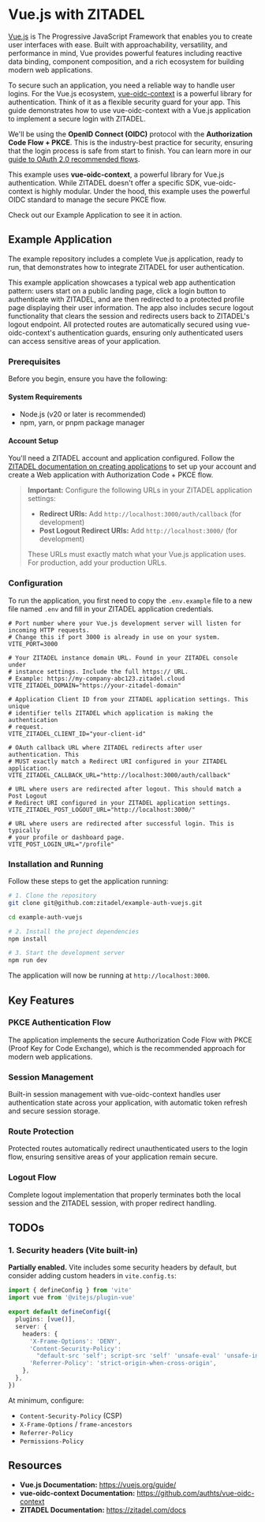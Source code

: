 # Vue.js with ZITADEL

[Vue.js](https://vuejs.org/) is The Progressive JavaScript Framework that enables you to create user interfaces with ease. Built with approachability, versatility, and performance in mind, Vue provides powerful features including reactive data binding, component composition, and a rich ecosystem for building modern web applications.

To secure such an application, you need a reliable way to handle user logins. For the Vue.js ecosystem, [vue-oidc-context](https://github.com/authts/vue-oidc-context) is a powerful library for authentication. Think of it as a flexible security guard for your app. This guide demonstrates how to use vue-oidc-context with a Vue.js application to implement a secure login with ZITADEL.

We'll be using the **OpenID Connect (OIDC)** protocol with the **Authorization Code Flow + PKCE**. This is the industry-best practice for security, ensuring that the login process is safe from start to finish. You can learn more in our [guide to OAuth 2.0 recommended flows](https://zitadel.com/docs/guides/integrate/login/oidc/oauth-recommended-flows).

This example uses **vue-oidc-context**, a powerful library for Vue.js authentication. While ZITADEL doesn't offer a specific SDK, vue-oidc-context is highly modular. Under the hood, this example uses the powerful OIDC standard to manage the secure PKCE flow.

Check out our Example Application to see it in action.

## Example Application

The example repository includes a complete Vue.js application, ready to run, that demonstrates how to integrate ZITADEL for user authentication.

This example application showcases a typical web app authentication pattern: users start on a public landing page, click a login button to authenticate with ZITADEL, and are then redirected to a protected profile page displaying their user information. The app also includes secure logout functionality that clears the session and redirects users back to ZITADEL's logout endpoint. All protected routes are automatically secured using vue-oidc-context's authentication guards, ensuring only authenticated users can access sensitive areas of your application.

### Prerequisites

Before you begin, ensure you have the following:

#### System Requirements

- Node.js (v20 or later is recommended)
- npm, yarn, or pnpm package manager

#### Account Setup

You'll need a ZITADEL account and application configured. Follow the [ZITADEL documentation on creating applications](https://zitadel.com/docs/guides/integrate/login/oidc/web-app) to set up your account and create a Web application with Authorization Code + PKCE flow.

> **Important:** Configure the following URLs in your ZITADEL application settings:
>
> - **Redirect URIs:** Add `http://localhost:3000/auth/callback` (for development)
> - **Post Logout Redirect URIs:** Add `http://localhost:3000/` (for development)
>
> These URLs must exactly match what your Vue.js application uses. For production, add your production URLs.

### Configuration

To run the application, you first need to copy the `.env.example` file to a new file named `.env` and fill in your ZITADEL application credentials.

```dotenv
# Port number where your Vue.js development server will listen for incoming HTTP requests.
# Change this if port 3000 is already in use on your system.
VITE_PORT=3000

# Your ZITADEL instance domain URL. Found in your ZITADEL console under
# instance settings. Include the full https:// URL.
# Example: https://my-company-abc123.zitadel.cloud
VITE_ZITADEL_DOMAIN="https://your-zitadel-domain"

# Application Client ID from your ZITADEL application settings. This unique
# identifier tells ZITADEL which application is making the authentication
# request.
VITE_ZITADEL_CLIENT_ID="your-client-id"

# OAuth callback URL where ZITADEL redirects after user authentication. This
# MUST exactly match a Redirect URI configured in your ZITADEL application.
VITE_ZITADEL_CALLBACK_URL="http://localhost:3000/auth/callback"

# URL where users are redirected after logout. This should match a Post Logout
# Redirect URI configured in your ZITADEL application settings.
VITE_ZITADEL_POST_LOGOUT_URL="http://localhost:3000/"

# URL where users are redirected after successful login. This is typically
# your profile or dashboard page.
VITE_POST_LOGIN_URL="/profile"
```

### Installation and Running

Follow these steps to get the application running:

```bash
# 1. Clone the repository
git clone git@github.com:zitadel/example-auth-vuejs.git

cd example-auth-vuejs

# 2. Install the project dependencies
npm install

# 3. Start the development server
npm run dev
```

The application will now be running at `http://localhost:3000`.

## Key Features

### PKCE Authentication Flow

The application implements the secure Authorization Code Flow with PKCE (Proof Key for Code Exchange), which is the recommended approach for modern web applications.

### Session Management

Built-in session management with vue-oidc-context handles user authentication state across your application, with automatic token refresh and secure session storage.

### Route Protection

Protected routes automatically redirect unauthenticated users to the login flow, ensuring sensitive areas of your application remain secure.

### Logout Flow

Complete logout implementation that properly terminates both the local session and the ZITADEL session, with proper redirect handling.

## TODOs

### 1. Security headers (Vite built-in)

**Partially enabled.** Vite includes some security headers by default, but consider adding custom headers in `vite.config.ts`:

```typescript
import { defineConfig } from 'vite'
import vue from '@vitejs/plugin-vue'

export default defineConfig({
  plugins: [vue()],
  server: {
    headers: {
      'X-Frame-Options': 'DENY',
      'Content-Security-Policy':
        "default-src 'self'; script-src 'self' 'unsafe-eval' 'unsafe-inline';",
      'Referrer-Policy': 'strict-origin-when-cross-origin',
    },
  },
})
```

At minimum, configure:

- `Content-Security-Policy` (CSP)
- `X-Frame-Options` / `frame-ancestors`
- `Referrer-Policy`
- `Permissions-Policy`

## Resources

- **Vue.js Documentation:** <https://vuejs.org/guide/>
- **vue-oidc-context Documentation:** <https://github.com/authts/vue-oidc-context>
- **ZITADEL Documentation:** <https://zitadel.com/docs>
